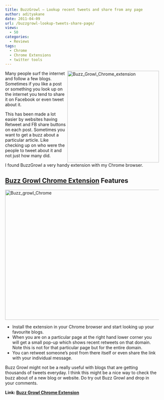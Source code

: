 ```yaml
---
title: BuzzGrowl – Lookup recent tweets and share from any page
author: adityakane
date: 2011-04-09
url: /buzzgrowl-lookup-tweets-share-page/
views:
  - 50
categories:
  - Reviews
tags:
  - Chrome
  - Chrome Extensions
  - twitter tools
---
```

[<img style="background-image: none; padding-left: 0px; padding-right: 0px; display: inline; float: right; padding-top: 0px; border: 0px;" title="Buzz_Growl_Chrome_extension" src="http://cdn.devilsworkshop.org/files/2011/04/Buzz_Growl_Chrome_extension_thumb.png" border="0" alt="Buzz_Growl_Chrome_extension" width="300" height="300" align="right" />][1]Many people surf the internet and follow a few blogs. Sometimes if you like a post or something you look up on the internet you tend to share it on Facebook or even tweet about it.

This has been made a lot easier by websites having Retweet and FB share buttons on each post. Sometimes you want to get a buzz about a particular article. Like checking up on who were the people to tweet about it and not just how many did.

I found BuzzGrowl a very handy extension with my Chrome browser.

## <a href="https://chrome.google.com/extensions/detail/icjocbnbhcddhjhjlfogoacocamjaepk?hl=en" onclick="_gaq.push(['_trackEvent', 'outbound-article', 'https://chrome.google.com/extensions/detail/icjocbnbhcddhjhjlfogoacocamjaepk?hl=en', 'Buzz Growl Chrome Extension']);" target="_blank">Buzz Growl Chrome Extension</a> Features

[<img style="background-image: none; padding-left: 0px; padding-right: 0px; display: inline; padding-top: 0px; border: 0px;" title="Buzz_growl_Chrome" src="http://cdn.devilsworkshop.org/files/2011/04/Buzz_growl_Chrome_thumb.png" border="0" alt="Buzz_growl_Chrome" width="550" height="426" />][2]

  * Install the extension in your Chrome browser and start looking up your favourite blogs.
  * When you are on a particular page at the right hand lower corner you will get a small pop-up which shows recent retweets on that domain. Note this is not for that particular page but for the entire domain.
  * You can retweet someone&#8217;s post from there itself or even share the link with your individual message.

Buzz Growl might not be a really useful with blogs that are getting thousands of tweets everyday. I think this might be a nice way to check the buzz about of a new blog or website. Do try out Buzz Growl and drop in your comments.

**Link: <a href="https://chrome.google.com/extensions/detail/icjocbnbhcddhjhjlfogoacocamjaepk?hl=en" onclick="_gaq.push(['_trackEvent', 'outbound-article', 'https://chrome.google.com/extensions/detail/icjocbnbhcddhjhjlfogoacocamjaepk?hl=en', 'Buzz Growl Chrome Extension']);" target="_blank">Buzz Growl Chrome Extension</a>**

 [1]: http://cdn.devilsworkshop.org/files/2011/04/Buzz_Growl_Chrome_extension.png
 [2]: http://cdn.devilsworkshop.org/files/2011/04/Buzz_growl_Chrome.png
